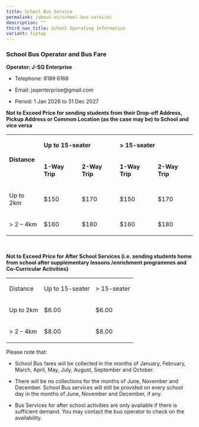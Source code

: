 ```yaml
---
title: School Bus Service
permalink: /about-us/school-bus-service/
description: ""
third_nav_title: School Operating Information
variant: tiptap
---
```

<h3><strong>School Bus Operator and Bus Fare</strong></h3>
<p></p>
<p><strong>Operator: J-SQ Enterprise</strong>
</p>
<ul data-tight="true" class="tight">
<li>
<p>Telephone: 8189 6168</p>
</li>
<li>
<p>Email:&nbsp;<a rel="noopener noreferrer nofollow" target="_blank">jsqenterprise@gmail.com</a>&nbsp;</p>
</li>
<li>
<p>Period: 1 Jan 2026 to 31 Dec 2027</p>
<p></p>
</li>
</ul>
<p><strong>Not to Exceed Price for sending students from their Drop-off Address, Pickup Address or Common Location (as the case may be) to School and vice versa</strong>
</p>
<table style="minWidth: 125px">
<colgroup>
<col>
<col>
<col>
<col>
<col>
</colgroup>
<tbody>
<tr>
<td rowspan="2" colspan="1">
<p><strong>Distance</strong>
</p>
</td>
<td rowspan="1" colspan="2">
<p><strong>Up to 15-seater</strong>
</p>
</td>
<td rowspan="1" colspan="2">
<p><strong>&gt; 15-seater</strong>
</p>
</td>
</tr>
<tr>
<td rowspan="1" colspan="1">
<p><strong>1-Way Trip</strong>
</p>
</td>
<td rowspan="1" colspan="1">
<p><strong>2-Way Trip</strong>
</p>
</td>
<td rowspan="1" colspan="1">
<p><strong>1-Way Trip</strong>
</p>
</td>
<td rowspan="1" colspan="1">
<p><strong>2-Way Trip</strong>
</p>
</td>
</tr>
<tr>
<td rowspan="1" colspan="1">
<p>Up to 2km</p>
</td>
<td rowspan="1" colspan="1">
<p>$150</p>
</td>
<td rowspan="1" colspan="1">
<p>$170</p>
</td>
<td rowspan="1" colspan="1">
<p>$150</p>
</td>
<td rowspan="1" colspan="1">
<p>$170</p>
</td>
</tr>
<tr>
<td rowspan="1" colspan="1">
<p>&gt; 2 – 4km</p>
</td>
<td rowspan="1" colspan="1">
<p>$160</p>
</td>
<td rowspan="1" colspan="1">
<p>$180</p>
</td>
<td rowspan="1" colspan="1">
<p>$160</p>
</td>
<td rowspan="1" colspan="1">
<p>$180</p>
</td>
</tr>
</tbody>
</table>
<p><strong>&nbsp;</strong>
</p>
<p><strong>Not to Exceed Price for After School Services (i.e. sending students home from school after supplementary lessons /enrichment programmes and Co-Curricular Activities)</strong>
</p>
<table style="minWidth: 75px">
<colgroup>
<col>
<col>
<col>
</colgroup>
<tbody>
<tr>
<td rowspan="1" colspan="1">
<p>Distance</p>
</td>
<td rowspan="1" colspan="1">
<p>Up to 15-seater</p>
</td>
<td rowspan="1" colspan="1">
<p>&gt; 15-seater</p>
</td>
</tr>
<tr>
<td rowspan="1" colspan="1">
<p>Up to 2km</p>
</td>
<td rowspan="1" colspan="1">
<p>$6.00</p>
</td>
<td rowspan="1" colspan="1">
<p>$6.00</p>
</td>
</tr>
<tr>
<td rowspan="1" colspan="1">
<p>&gt; 2 – 4km</p>
</td>
<td rowspan="1" colspan="1">
<p>$8.00</p>
</td>
<td rowspan="1" colspan="1">
<p>$8.00</p>
</td>
</tr>
</tbody>
</table>
<p>Please note that:</p>
<ul data-tight="true" class="tight">
<li>
<p>School Bus fares will be collected in the months of January, February,
March, April, May, July, August, September and October.</p>
</li>
<li>
<p>There will be no collections for the months of June, November and December.
School Bus services will still be provided on every school day in the months
of June, November and December, if any.</p>
</li>
<li>
<p>Bus Services for after school activities are only available if there is
sufficient demand. You may contact the bus operator to check on the availability.&nbsp;</p>
</li>
</ul>
<p></p>